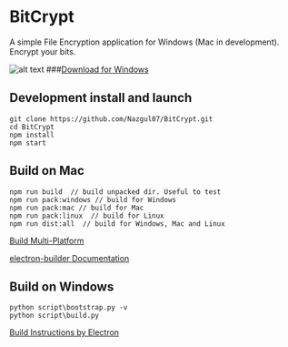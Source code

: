 # BitCrypt
A simple File Encryption application for Windows (Mac in development). Encrypt your bits.

![alt text](https://raw.githubusercontent.com/Nazgul07/BitCrypt/master/Screenshot.PNG "ScreenShot")
###[Download for Windows](https://github.com/Nazgul07/BitCrypt/releases)

## Development install and launch
```
git clone https://github.com/Nazgul07/BitCrypt.git
cd BitCrypt
npm install
npm start
```

## Build on Mac
```
npm run build  // build unpacked dir. Useful to test
npm run pack:windows // build for Windows
npm run pack:mac // build for Mac
npm run pack:linux  // build for Linux
npm run dist:all  // build for Windows, Mac and Linux
```
[Build Multi-Platform](https://github.com/electron-userland/electron-builder/wiki/Multi-Platform-Build)

[electron-builder Documentation](https://www.npmjs.com/package/electron-builder)

## Build on Windows
```
python script\bootstrap.py -v
python script\build.py
```
[Build Instructions by Electron](http://electron.atom.io/docs/development/build-instructions-windows)

